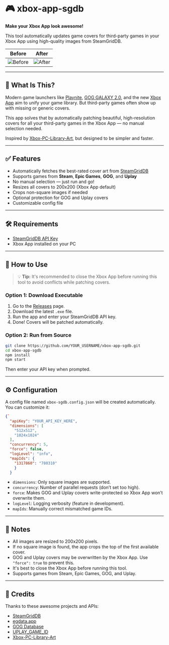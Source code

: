 # 🎮 xbox-app-sgdb

**Make your Xbox App look awesome!**

This tool automatically updates game covers for third-party games in your Xbox App using high-quality images from SteamGridDB.

| Before | After |
|--------|-------|
| ![Before](https://github.com/user-attachments/assets/ecf72819-7ed4-498d-beca-8636b8383e17) | ![After](https://github.com/user-attachments/assets/0c0e5f97-da3c-410a-a29e-3adbfe8981ee) |

---

## 🧠 What Is This?

Modern game launchers like [Playnite](https://playnite.link/), [GOG GALAXY 2.0](https://www.gog.com/galaxy), and the new [Xbox App](https://www.xbox.com/apps/xbox-app-on-pc) aim to unify your game library. But third-party games often show up with missing or generic covers.

This app solves that by automatically patching beautiful, high-resolution covers for all your third-party games in the Xbox App — no manual selection needed.

Inspired by [Xbox-PC-Library-Art](https://github.com/tetraguy/Xbox-PC-Library-Art), but designed to be simpler and faster.

---

## ✅ Features

- Automatically fetches the best-rated cover art from [SteamGridDB](https://www.steamgriddb.com)
- Supports games from **Steam**, **Epic Games**, **GOG**, and **Uplay**
- No manual selection — just run and go!
- Resizes all covers to 200x200 (Xbox App default)
- Crops non-square images if needed
- Optional protection for GOG and Uplay covers
- Customizable config file

---

## 🛠 Requirements

- [SteamGridDB API Key](https://www.steamgriddb.com/profile)
- Xbox App installed on your PC

---

## 🚀 How to Use

> 💡 **Tip:** It's recommended to close the Xbox App before running this tool to avoid conflicts while patching covers.

### Option 1: Download Executable

1. Go to the [Releases](https://github.com/YOUR_USERNAME/xbox-app-sgdb/releases) page.
2. Download the latest `.exe` file.
3. Run the app and enter your SteamGridDB API key.
4. Done! Covers will be patched automatically.

### Option 2: Run from Source

```bash
git clone https://github.com/YOUR_USERNAME/xbox-app-sgdb.git
cd xbox-app-sgdb
npm install
npm start
```

Then enter your API key when prompted.

---

## ⚙️ Configuration

A config file named `xbox-sgdb.config.json` will be created automatically. You can customize it:

```json
{`
  "apiKey": "YOUR_API_KEY_HERE",
  "dimensions": [
    "512x512",
    "1024x1024"
  ],
  "concurrency": 5,
  "force": false,
  "logLevel": "info",
  "mapIds": {
    "1317860": "780310"
    }
  }
```

- `dimensions`: Only square images are supported.
- `concurrency`: Number of parallel requests (don’t set too high).
- `force`: Makes GOG and Uplay covers write-protected so Xbox App won’t overwrite them.
- `logLevel`: Logging verbosity (feature in development).
- `mapIds`: Manually correct mismatched game IDs.

---

## 🧩 Notes

- All images are resized to 200x200 pixels.
- If no square image is found, the app crops the top of the first available cover.
- GOG and Uplay covers may be overwritten by the Xbox App. Use `"force": true` to prevent this.
- It's best to close the Xbox App before running this tool.
- Supports games from Steam, Epic Games, GOG, and Uplay.

---

## 🙏 Credits

Thanks to these awesome projects and APIs:

- [SteamGridDB](https://www.steamgriddb.com)
- [egdata.app](https://egdata.app/)
- [GOG Database](https://www.gogdb.org)
- [UPLAY_GAME_ID](https://github.com/Haoose/UPLAY_GAME_ID)
- [Xbox-PC-Library-Art](https://github.com/tetraguy/Xbox-PC-Library-Art)
